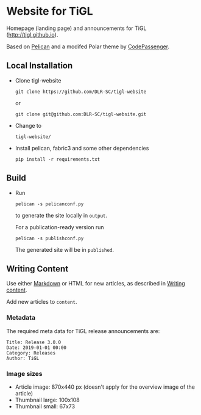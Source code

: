 # Website for TiGL

Homepage (landing page) and announcements for TiGL (http://tigl.github.io).

Based on [Pelican](http://blog.getpelican.com/) and a modifed Polar theme by [CodePassenger](http://www.codepassenger.com/).

## Local Installation

* Clone tigl-website

  ```
  git clone https://github.com/DLR-SC/tigl-website
  ```
  or
  ```
  git clone git@github.com:DLR-SC/tigl-website.git
  ```
* Change to 
  ```
  tigl-website/
  ```

* Install pelican, fabric3 and some other dependencies

  ```
  pip install -r requirements.txt
  ```

## Build 

* Run 
  ```
  pelican -s pelicanconf.py
  ```

  to generate the site locally in `output`.

  For a publication-ready version run

  ```
  pelican -s publishconf.py
  ```

  The generated site will be in `published`.


## Writing Content

Use either [Markdown](http://daringfireball.net/projects/markdown/) or HTML for new articles, as described in [Writing content](http://docs.getpelican.com/en/3.6.3/content.html).

Add new articles to `content`.

### Metadata

The required meta data for TiGL release announcements are:
```
Title: Release 3.0.0
Date: 2019-01-01 00:00
Category: Releases
Author: TiGL
```



### Image sizes

 * Article image: 870x440 px (doesn't apply for the overview image of the article)
 * Thumbnail large: 100x108
 * Thumbnail small: 67x73


